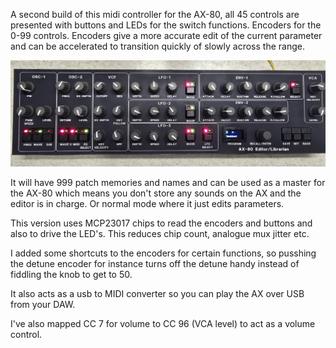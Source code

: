 A second build of this midi controller for the AX-80, all 45 controls are presented with buttons and LEDs for the switch functions. Encoders for the 0-99 controls. Encoders give a more accurate edit of the current parameter and can be accelerated to transition quickly of slowly across the range.

![Synth](photos/synth.jpg)

It will have 999 patch memories and names and can be used as a master for the AX-80 which means you don't store any sounds on the AX and the editor is in charge. Or normal mode where it just edits parameters.

This version uses MCP23017 chips to read the encoders and buttons and also to drive the LED's. This reduces chip count, analogue mux jitter etc.

I added some shortcuts to the encoders for certain functions, so pusshing the detune encoder for instance turns off the detune handy instead of fiddling the knob to get to 50.

It also acts as a usb to MIDI converter so you can play the AX over USB from your DAW.

I've also mapped CC 7 for volume to CC 96 (VCA level) to act as a volume control.
